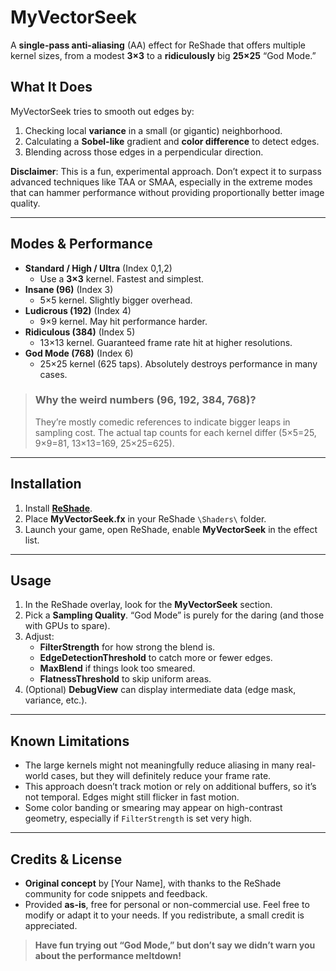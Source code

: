 # MyVectorSeek

A **single-pass anti-aliasing** (AA) effect for ReShade that offers multiple kernel sizes, from a modest **3×3** to a **ridiculously** big **25×25** “God Mode.”  

## What It Does

MyVectorSeek tries to smooth out edges by:

1. Checking local **variance** in a small (or gigantic) neighborhood.  
2. Calculating a **Sobel-like** gradient and **color difference** to detect edges.  
3. Blending across those edges in a perpendicular direction.

**Disclaimer**: This is a fun, experimental approach. Don’t expect it to surpass advanced techniques like TAA or SMAA, especially in the extreme modes that can hammer performance without providing proportionally better image quality.

---

## Modes & Performance

- **Standard / High / Ultra** (Index 0,1,2)  
  - Use a **3×3** kernel. Fastest and simplest.  
- **Insane (96)** (Index 3)  
  - 5×5 kernel. Slightly bigger overhead.  
- **Ludicrous (192)** (Index 4)  
  - 9×9 kernel. May hit performance harder.  
- **Ridiculous (384)** (Index 5)  
  - 13×13 kernel. Guaranteed frame rate hit at higher resolutions.  
- **God Mode (768)** (Index 6)  
  - 25×25 kernel (625 taps). Absolutely destroys performance in many cases.

> ### Why the weird numbers (96, 192, 384, 768)?
> They’re mostly comedic references to indicate bigger leaps in sampling cost. The actual tap counts for each kernel differ (5×5=25, 9×9=81, 13×13=169, 25×25=625).  

---

## Installation

1. Install **[ReShade](https://reshade.me/)**.  
2. Place **MyVectorSeek.fx** in your ReShade `\Shaders\` folder.  
3. Launch your game, open ReShade, enable **MyVectorSeek** in the effect list.  

---

## Usage

1. In the ReShade overlay, look for the **MyVectorSeek** section.  
2. Pick a **Sampling Quality**. “God Mode” is purely for the daring (and those with GPUs to spare).  
3. Adjust:
   - **FilterStrength** for how strong the blend is.  
   - **EdgeDetectionThreshold** to catch more or fewer edges.  
   - **MaxBlend** if things look too smeared.  
   - **FlatnessThreshold** to skip uniform areas.  
4. (Optional) **DebugView** can display intermediate data (edge mask, variance, etc.).

---

## Known Limitations

- The large kernels might not meaningfully reduce aliasing in many real-world cases, but they will definitely reduce your frame rate.  
- This approach doesn’t track motion or rely on additional buffers, so it’s not temporal. Edges might still flicker in fast motion.  
- Some color banding or smearing may appear on high-contrast geometry, especially if `FilterStrength` is set very high.

---

## Credits & License

- **Original concept** by [Your Name], with thanks to the ReShade community for code snippets and feedback.  
- Provided **as-is**, free for personal or non-commercial use. Feel free to modify or adapt it to your needs. If you redistribute, a small credit is appreciated.

> **Have fun trying out “God Mode,” but don’t say we didn’t warn you about the performance meltdown!**

